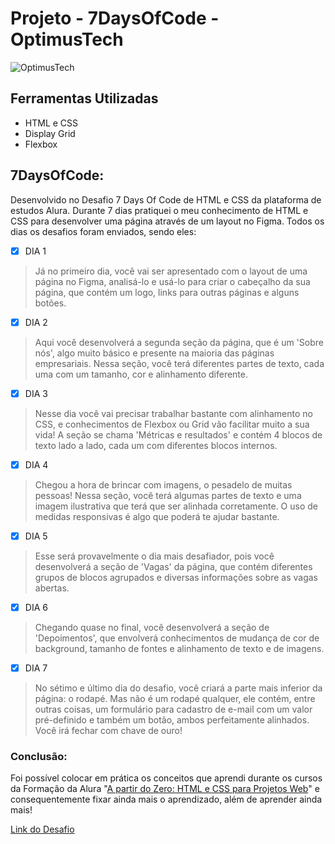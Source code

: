 # Projeto - 7DaysOfCode - OptimusTech

![OptimusTech](https://github.com/lehrissio/7daysofcode-optimustech/assets/103052994/df0b0300-60ed-4c81-b3e3-47ee2fa85253)


## Ferramentas Utilizadas
  * HTML e CSS
  * Display Grid
  * Flexbox

## 7DaysOfCode:
Desenvolvido no Desafio 7 Days Of Code de HTML e CSS da plataforma de estudos Alura. Durante 7 dias pratiquei o meu conhecimento de HTML e CSS para desenvolver uma página através de um layout no Figma. Todos os dias os desafios foram enviados, sendo eles:

- [x] DIA 1
> Já no primeiro dia, você vai ser apresentado com o layout de uma página no Figma, analisá-lo e usá-lo para criar o cabeçalho da sua página, que contém um logo, links para outras páginas e alguns botões.

- [x] DIA 2
> Aqui você desenvolverá a segunda seção da página, que é um 'Sobre nós', algo muito básico e presente na maioria das páginas empresariais. Nessa seção, você terá diferentes partes de texto, cada uma com um tamanho, cor e alinhamento diferente.

- [x] DIA 3
> Nesse dia você vai precisar trabalhar bastante com alinhamento no CSS, e conhecimentos de Flexbox ou Grid vão facilitar muito a sua vida! A seção se chama 'Métricas e resultados' e contém 4 blocos de texto lado a lado, cada um com diferentes blocos internos.

- [x] DIA 4
> Chegou a hora de brincar com imagens, o pesadelo de muitas pessoas! Nessa seção, você terá algumas partes de texto e uma imagem ilustrativa que terá que ser alinhada corretamente. O uso de medidas responsivas é algo que poderá te ajudar bastante.

- [x] DIA 5
> Esse será provavelmente o dia mais desafiador, pois você desenvolverá a seção de 'Vagas' da página, que contém diferentes grupos de blocos agrupados e diversas informações sobre as vagas abertas.

- [x] DIA 6
> Chegando quase no final, você desenvolverá a seção de 'Depoimentos', que envolverá conhecimentos de mudança de cor de background, tamanho de fontes e alinhamento de texto e de imagens.

- [x] DIA 7
> No sétimo e último dia do desafio, você criará a parte mais inferior da página: o rodapé. Mas não é um rodapé qualquer, ele contém, entre outras coisas, um formulário para cadastro de e-mail com um valor pré-definido e também um botão, ambos perfeitamente alinhados. Você irá fechar com chave de ouro!

### Conclusão:
Foi possível colocar em prática os conceitos que aprendi durante os cursos da Formação da Alura "[A partir do Zero: HTML e CSS para Projetos Web](https://cursos.alura.com.br/degree/certificate/2e85c664-e5e4-450f-9994-074e43c763e0?lang=pt_BR)" e consequentemente fixar ainda mais o aprendizado, além de aprender ainda mais!

[Link do Desafio](https://7daysofcode.io/matricula/html-css)
